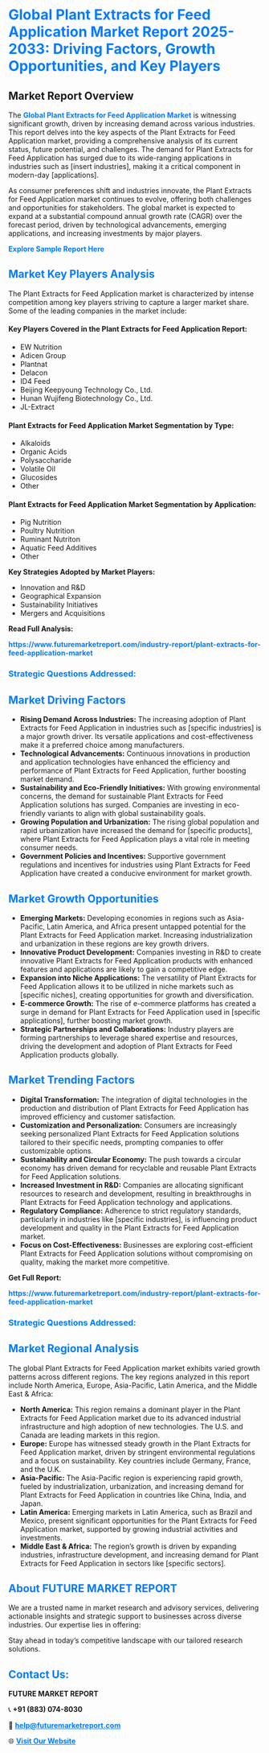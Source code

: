 <h1 style="color: #007BFF;">Global Plant Extracts for Feed Application Market Report 2025-2033: Driving Factors, Growth Opportunities, and Key Players</h1>

<section id="overview">
<h2>Market Report Overview</h2>
<p>The <a href="https://www.futuremarketreport.com/industry-report/plant-extracts-for-feed-application-market" style="color: #007BFF; text-decoration: none;"><strong>Global Plant Extracts for Feed Application Market</strong></a> is witnessing significant growth, driven by increasing demand across various industries. This report delves into the key aspects of the Plant Extracts for Feed Application market, providing a comprehensive analysis of its current status, future potential, and challenges. The demand for Plant Extracts for Feed Application has surged due to its wide-ranging applications in industries such as [insert industries], making it a critical component in modern-day [applications].</p>
<p>As consumer preferences shift and industries innovate, the Plant Extracts for Feed Application market continues to evolve, offering both challenges and opportunities for stakeholders. The global market is expected to expand at a substantial compound annual growth rate (CAGR) over the forecast period, driven by technological advancements, emerging applications, and increasing investments by major players.</p>
</section>

<section id="overview">
<p><a href="https://www.futuremarketreport.com/request-sample/reportId=53408" style="color: #007BFF; text-decoration: none;"><strong>Explore Sample Report Here</strong></a></p>
</section>

<section id="key-players">
<h2 style="color: #007BFF;">Market Key Players Analysis</h2>
<p>The Plant Extracts for Feed Application market is characterized by intense competition among key players striving to capture a larger market share. Some of the leading companies in the market include:</p>
<h4>Key Players Covered in the Plant Extracts for Feed Application Report:</h4>
<ul><li>EW Nutrition</li><li>Adicen Group</li><li>Plantnat</li><li>Delacon</li><li>ID4 Feed</li><li>Beijing Keepyoung Technology Co., Ltd.</li><li>Hunan Wujifeng Biotechnology Co., Ltd.</li><li>JL-Extract</li></ul>
<h4>Plant Extracts for Feed Application Market Segmentation by Type:</h4>
<ul><li>Alkaloids</li><li>Organic Acids</li><li>Polysaccharide</li><li>Volatile Oil</li><li>Glucosides</li><li>Other</li></ul>

<h4>Plant Extracts for Feed Application Market Segmentation by Application:</h4>
<ul><li>Pig Nutrition</li><li>Poultry Nutrition</li><li>Ruminant Nutriton</li><li>Aquatic Feed Additives</li><li>Other</li></ul>
<p><strong>Key Strategies Adopted by Market Players:</strong></p>
<ul>
<li>Innovation and R&D</li>
<li>Geographical Expansion</li>
<li>Sustainability Initiatives</li>
<li>Mergers and Acquisitions</li>
</ul>
</section>

<section>
<p><strong>Read Full Analysis: </strong></p><a href="https://www.futuremarketreport.com/industry-report/plant-extracts-for-feed-application-market" style="color: #007BFF; text-decoration: none;"><strong>https://www.futuremarketreport.com/industry-report/plant-extracts-for-feed-application-market</strong></a>
<h3 style="color: #007BFF;">Strategic Questions Addressed:</h3>
</section>

<section id="driving-factors">
<h2 style="color: #007BFF;">Market Driving Factors</h2>
<ul>
<li><strong>Rising Demand Across Industries:</strong> The increasing adoption of Plant Extracts for Feed Application in industries such as [specific industries] is a major growth driver. Its versatile applications and cost-effectiveness make it a preferred choice among manufacturers.</li>
<li><strong>Technological Advancements:</strong> Continuous innovations in production and application technologies have enhanced the efficiency and performance of Plant Extracts for Feed Application, further boosting market demand.</li>
<li><strong>Sustainability and Eco-Friendly Initiatives:</strong> With growing environmental concerns, the demand for sustainable Plant Extracts for Feed Application solutions has surged. Companies are investing in eco-friendly variants to align with global sustainability goals.</li>
<li><strong>Growing Population and Urbanization:</strong> The rising global population and rapid urbanization have increased the demand for [specific products], where Plant Extracts for Feed Application plays a vital role in meeting consumer needs.</li>
<li><strong>Government Policies and Incentives:</strong> Supportive government regulations and incentives for industries using Plant Extracts for Feed Application have created a conducive environment for market growth.</li>
</ul>
</section>

<section id="growth-opportunities">
<h2 style="color: #007BFF;">Market Growth Opportunities</h2>
<ul>
<li><strong>Emerging Markets:</strong> Developing economies in regions such as Asia-Pacific, Latin America, and Africa present untapped potential for the Plant Extracts for Feed Application market. Increasing industrialization and urbanization in these regions are key growth drivers.</li>
<li><strong>Innovative Product Development:</strong> Companies investing in R&D to create innovative Plant Extracts for Feed Application products with enhanced features and applications are likely to gain a competitive edge.</li>
<li><strong>Expansion into Niche Applications:</strong> The versatility of Plant Extracts for Feed Application allows it to be utilized in niche markets such as [specific niches], creating opportunities for growth and diversification.</li>
<li><strong>E-commerce Growth:</strong> The rise of e-commerce platforms has created a surge in demand for Plant Extracts for Feed Application used in [specific applications], further boosting market growth.</li>
<li><strong>Strategic Partnerships and Collaborations:</strong> Industry players are forming partnerships to leverage shared expertise and resources, driving the development and adoption of Plant Extracts for Feed Application products globally.</li>
</ul>
</section>

<section id="trending-factors">
<h2 style="color: #007BFF;">Market Trending Factors</h2>
<ul>
<li><strong>Digital Transformation:</strong> The integration of digital technologies in the production and distribution of Plant Extracts for Feed Application has improved efficiency and customer satisfaction.</li>
<li><strong>Customization and Personalization:</strong> Consumers are increasingly seeking personalized Plant Extracts for Feed Application solutions tailored to their specific needs, prompting companies to offer customizable options.</li>
<li><strong>Sustainability and Circular Economy:</strong> The push towards a circular economy has driven demand for recyclable and reusable Plant Extracts for Feed Application solutions.</li>
<li><strong>Increased Investment in R&D:</strong> Companies are allocating significant resources to research and development, resulting in breakthroughs in Plant Extracts for Feed Application technology and applications.</li>
<li><strong>Regulatory Compliance:</strong> Adherence to strict regulatory standards, particularly in industries like [specific industries], is influencing product development and quality in the Plant Extracts for Feed Application market.</li>
<li><strong>Focus on Cost-Effectiveness:</strong> Businesses are exploring cost-efficient Plant Extracts for Feed Application solutions without compromising on quality, making the market more competitive.</li>
</ul>
</section>

<section>
<p><strong>Get Full Report: </strong></p><a href="https://www.futuremarketreport.com/industry-report/plant-extracts-for-feed-application-market" style="color: #007BFF; text-decoration: none;"><strong>https://www.futuremarketreport.com/industry-report/plant-extracts-for-feed-application-market</strong></a>
<h3 style="color: #007BFF;">Strategic Questions Addressed:</h3>
</section>


<section id="regional-analysis">
<h2 style="color: #007BFF;">Market Regional Analysis</h2>
<p>The global Plant Extracts for Feed Application market exhibits varied growth patterns across different regions. The key regions analyzed in this report include North America, Europe, Asia-Pacific, Latin America, and the Middle East & Africa:</p>
<ul>
<li><strong>North America:</strong> This region remains a dominant player in the Plant Extracts for Feed Application market due to its advanced industrial infrastructure and high adoption of new technologies. The U.S. and Canada are leading markets in this region.</li>
<li><strong>Europe:</strong> Europe has witnessed steady growth in the Plant Extracts for Feed Application market, driven by stringent environmental regulations and a focus on sustainability. Key countries include Germany, France, and the U.K.</li>
<li><strong>Asia-Pacific:</strong> The Asia-Pacific region is experiencing rapid growth, fueled by industrialization, urbanization, and increasing demand for Plant Extracts for Feed Application in countries like China, India, and Japan.</li>
<li><strong>Latin America:</strong> Emerging markets in Latin America, such as Brazil and Mexico, present significant opportunities for the Plant Extracts for Feed Application market, supported by growing industrial activities and investments.</li>
<li><strong>Middle East & Africa:</strong> The region’s growth is driven by expanding industries, infrastructure development, and increasing demand for Plant Extracts for Feed Application in sectors like [specific sectors].</li>
</ul>
</section>

<footer>
<h2 style="color: #007BFF;">About FUTURE MARKET REPORT</h2>
<p>We are a trusted name in market research and advisory services, delivering actionable insights and strategic support to businesses across diverse industries. Our expertise lies in offering:</p>

<p>Stay ahead in today’s competitive landscape with our tailored research solutions.</p>

<h2 style="color: #007BFF;">Contact Us:</h2>
<p><strong>FUTURE MARKET REPORT</strong></p>
<p>📞 <strong>+91 (883) 074-8030</strong></p>
<p>📧 <strong><a href="mailto:help@futuremarketreport.com" style="color: #007BFF;">help@futuremarketreport.com</a></strong></p>
<p>🌐 <strong><a href="https://www.futuremarketreport.com/" style="color: #007BFF;">Visit Our Website</a></strong></p>
</footer>